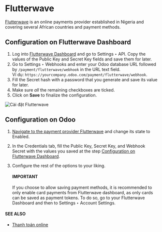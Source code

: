 # Flutterwave

[Flutterwave](https://flutterwave.com/) is an online payments provider established in Nigeria and
covering several African countries and payment methods.

<a id="payment-providers-flutterwave-configure-dashboard"></a>

## Configuration on Flutterwave Dashboard

1. Log into [Flutterwave Dashboard](https://dashboard.flutterwave.com/) and go to
   Settings ‣ API. Copy the values of the Public Key and
   Secret Key fields and save them for later.
2. Go to Settings ‣ Webhooks and enter your Odoo database URL followed by
   `/payment/flutterwave/webhook` in the URL text field.
   <br/>
   Ví dụ: `https://yourcompany.odoo.com/payment/flutterwave/webhook`.
   <br/>
3. Fill the Secret hash with a password that you generate and save its value for later.
4. Make sure *all* the remaining checkboxes are ticked.
5. Click on **Save** to finalize the configuration.

![Cài đặt Flutterwave](applications/finance/payment_providers/flutterwave/flutterwave-settings.png)

<a id="payment-providers-flutterwave-configure-odoo"></a>

## Configuration on Odoo

1. [Navigate to the payment provider Flutterwave](../payment_providers.md#payment-providers-add-new) and change its
   state to Enabled.
2. In the Credentials tab, fill the Public Key, Secret Key, and
   Webhook Secret with the values you saved at the step
   [Configuration on Flutterwave Dashboard](#payment-providers-flutterwave-configure-dashboard).
3. Configure the rest of the options to your liking.

   #### IMPORTANT
   If you choose to allow saving payment methods, it is recommended to only enable card payments
   from Flutterwave dashboard, as only cards can be saved as payment tokens. To do so, go to your
   Flutterwave Dashboard and then to Settings ‣ Account Settings.

#### SEE ALSO
- [Thanh toán online](../payment_providers.md)
